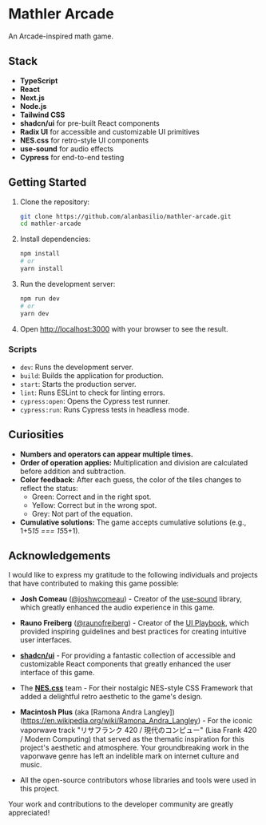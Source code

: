 # Mathler Arcade

An Arcade-inspired math game.

## Stack

- **TypeScript**
- **React**
- **Next.js**
- **Node.js**
- **Tailwind CSS**
- **shadcn/ui** for pre-built React components
- **Radix UI** for accessible and customizable UI primitives
- **NES.css** for retro-style UI components
- **use-sound** for audio effects
- **Cypress** for end-to-end testing

## Getting Started

1. Clone the repository:

   ```bash
   git clone https://github.com/alanbasilio/mathler-arcade.git
   cd mathler-arcade
   ```

2. Install dependencies:

   ```bash
   npm install
   # or
   yarn install
   ```

3. Run the development server:

   ```bash
   npm run dev
   # or
   yarn dev
   ```

4. Open [http://localhost:3000](http://localhost:3000) with your browser to see the result.

### Scripts

- `dev`: Runs the development server.
- `build`: Builds the application for production.
- `start`: Starts the production server.
- `lint`: Runs ESLint to check for linting errors.
- `cypress:open`: Opens the Cypress test runner.
- `cypress:run`: Runs Cypress tests in headless mode.

## Curiosities

- **Numbers and operators can appear multiple times.**
- **Order of operation applies:** Multiplication and division are calculated before addition and subtraction.
- **Color feedback:** After each guess, the color of the tiles changes to reflect the status:
  - Green: Correct and in the right spot.
  - Yellow: Correct but in the wrong spot.
  - Grey: Not part of the equation.
- **Cumulative solutions:** The game accepts cumulative solutions (e.g., 1+5*15 === 15*5+1).

## Acknowledgements

I would like to express my gratitude to the following individuals and projects that have contributed to making this game possible:

- **Josh Comeau** ([@joshwcomeau](https://github.com/joshwcomeau)) - Creator of the [use-sound](https://github.com/joshwcomeau/use-sound) library, which greatly enhanced the audio experience in this game.
- **Rauno Freiberg** ([@raunofreiberg](https://github.com/raunofreiberg)) - Creator of the [UI Playbook](https://github.com/raunofreiberg/interfaces), which provided inspiring guidelines and best practices for creating intuitive user interfaces.
- [**shadcn/ui**](https://github.com/shadcn/ui) - For providing a fantastic collection of accessible and customizable React components that greatly enhanced the user interface of this game.
- The [**NES.css**](https://github.com/nostalgic-css/NES.css) team - For their nostalgic NES-style CSS Framework that added a delightful retro aesthetic to the game's design.
- **Macintosh Plus** (aka [Ramona Andra Langley])(https://en.wikipedia.org/wiki/Ramona_Andra_Langley) - For the iconic vaporwave track "リサフランク 420 / 現代のコンピュー" (Lisa Frank 420 / Modern Computing) that served as the thematic inspiration for this project's aesthetic and atmosphere. Your groundbreaking work in the vaporwave genre has left an indelible mark on internet culture and music.

- All the open-source contributors whose libraries and tools were used in this project.

Your work and contributions to the developer community are greatly appreciated!
